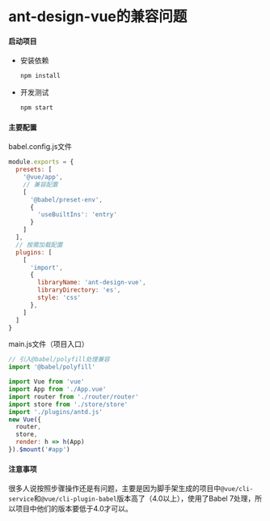 # ant-design-vue的兼容问题

#### 启动项目

- 安装依赖

  ```bash
  npm install
  ```

- 开发测试    

  ```bash
  npm start
  ```


#### 主要配置

babel.config.js文件

```js
module.exports = {
  presets: [
    '@vue/app',
    // 兼容配置
    [
      '@babel/preset-env',
      {
        'useBuiltIns': 'entry'
      }
    ]
  ],
  // 按需加载配置
  plugins: [
    [
      'import',
      {
        libraryName: 'ant-design-vue',
        libraryDirectory: 'es',
        style: 'css'
      },
    ]
  ]
}
```

main.js文件（项目入口）

```js
// 引入@babel/polyfill处理兼容 
import '@babel/polyfill'

import Vue from 'vue'
import App from './App.vue'
import router from './router/router'
import store from './store/store'
import './plugins/antd.js'
new Vue({
  router,
  store,
  render: h => h(App)
}).$mount('#app')
```

#### 注意事项

很多人说按照步骤操作还是有问题，主要是因为脚手架生成的项目中`@vue/cli-service`和`@vue/cli-plugin-babel`版本高了（4.0以上），使用了Babel 7处理，所以项目中他们的版本要低于4.0才可以。